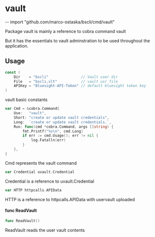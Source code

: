 # vault
--
    import "github.com/marco-ostaska/bscli/cmd/vault"

Package vault is mainly a reference to cobra command vault

But it has the essentials to vault adminstration to be used throughout the
application.

## Usage

```go
const (
	Dir    = "bscli"               // Vault user dir
	File   = "bscli.vlt"           // vault usr file
	APIKey = "Bluesight-API-Token" // default bluesight token key
)
```
vault basic constants

```go
var Cmd = &cobra.Command{
	Use:   "vault",
	Short: "create or update vault credentials",
	Long:  `create or update vault credentials.`,
	Run: func(cmd *cobra.Command, args []string) {
		fmt.Printf("%v\n", cmd.Long)
		if err := cmd.Usage(); err != nil {
			log.Fatalln(err)
		}
	},
}
```
Cmd represents the vault command

```go
var Credential uvault.Credential
```
Credential is a reference to uvault.Credential

```go
var HTTP httpcalls.APIData
```
HTTP is a reference to httpcalls.APIData with uservault uploaded

#### func  ReadVault

```go
func ReadVault()
```
ReadVault reads the user vault contents
